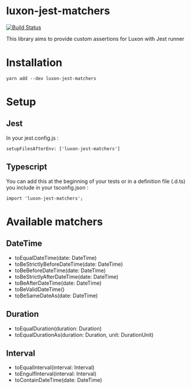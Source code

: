 # luxon-jest-matchers

[![Build Status](https://travis-ci.org/abalhier/luxon-jest-matchers.svg?branch=master)](https://travis-ci.org/abalhier/luxon-jest-matchers)

This library aims to provide custom assertions for Luxon with Jest runner

# Installation

```
yarn add --dev luxon-jest-matchers
```

# Setup

## Jest

In your jest.config.js :

```
setupFilesAfterEnv: ['luxon-jest-matchers']
```

## Typescript

You can add this at the beginning of your tests or in a definition file (.d.ts) you include in your tsconfig.json :

```
import 'luxon-jest-matchers';
```

# Available matchers

## DateTime

- toEqualDateTime(date: DateTime)
- toBeStrictlyBeforeDateTime(date: DateTime)
- toBeBeforeDateTime(date: DateTime)
- toBeStrictlyAfterDateTime(date: DateTime)
- toBeAfterDateTime(date: DateTime)
- toBeValidDateTime()
- toBeSameDateAs(date: DateTime)

## Duration

- toEqualDuration(duration: Duration)
- toEqualDurationAs(duration: Duration, unit: DurationUnit)

## Interval

- toEqualInterval(interval: Interval)
- toEngulfInterval(interval: Interval)
- toContainDateTime(date: DateTime)
